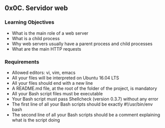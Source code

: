 ## 0x0C. Servidor web

### Learning Objectives
 - What is the main role of a web server
 - What is a child process
 - Why web servers usually have a parent process and child processes
 - What are the main HTTP requests

### Requirements
 - Allowed editors: vi, vim, emacs
 - All your files will be interpreted on Ubuntu 16.04 LTS
 - All your files should end with a new line
 - A README.md file, at the root of the folder of the project, is mandatory
 - All your Bash script files must be executable
 - Your Bash script must pass Shellcheck (version 0.3.7) without any error
 - The first line of all your Bash scripts should be exactly #!/usr/bin/env bash
 - The second line of all your Bash scripts should be a comment explaining what is the script doing
